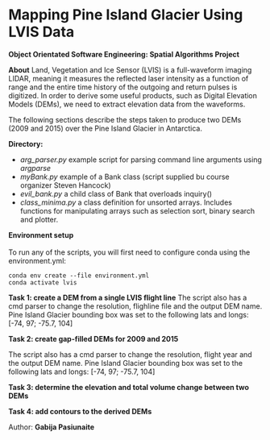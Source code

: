 # Mapping Pine Island Glacier Using LVIS Data
**Object Orientated Software Engineering: Spatial Algorithms Project**

**About**
Land, Vegetation and Ice Sensor (LVIS) is a full-waveform imaging LIDAR, meaning it measures the reflected laser intensity as a function of range and the entire time history of the outgoing and return pulses is digitized. In order to derive some useful products, such as Digital Elevation Models (DEMs), we need to extract elevation data from the waveforms. 

The following sections describe the steps taken to produce two DEMs (2009 and 2015) over the Pine Island Glacier in Antarctica. 

**Directory:**
- *arg_parser.py* example script for parsing command line arguments using *argparse*
- *myBank.py* example of a Bank class (script supplied bu course organizer Steven Hancock)
- *evil_bank.py* a child class of Bank that overloads inquiry()
- *class_minima.py* a class definition for unsorted arrays. Includes functions for manipulating arrays such as selection sort, binary search and plotter. 

**Environment setup** <br></br>
To run any of the scripts, you will first need to configure conda using the environment.yml:
```
conda env create --file environment.yml
conda activate lvis
```


**Task 1: create a DEM from a single LVIS flight line**
The script also has a cmd parser to change the resolution, flighline file and the output DEM name.
Pine Island Glacier bounding box was set to the following lats and longs: [-74, 97; -75.7, 104]

**Task 2: create gap-filled DEMs for 2009 and 2015**

The script also has a cmd parser to change the resolution, flight year and the output DEM name.
Pine Island Glacier bounding box was set to the following lats and longs: [-74, 97; -75.7, 104]

**Task 3: determine the elevation and total volume change between two DEMs**

**Task 4: add contours to the derived DEMs**


Author: **Gabija Pasiunaite**
